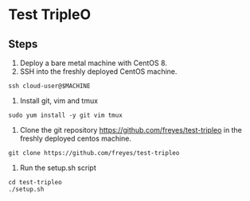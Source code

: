 # Test TripleO

## Steps

1. Deploy a bare metal machine with CentOS 8.
1. SSH into the freshly deployed CentOS machine.
```
ssh cloud-user@$MACHINE
```
1. Install git, vim and tmux
```
sudo yum install -y git vim tmux
```
1. Clone the git repository https://github.com/freyes/test-tripleo in the freshly deployed centos machine.
```
git clone https://github.com/freyes/test-tripleo
```
1. Run the setup.sh script
```
cd test-tripleo
./setup.sh
```
